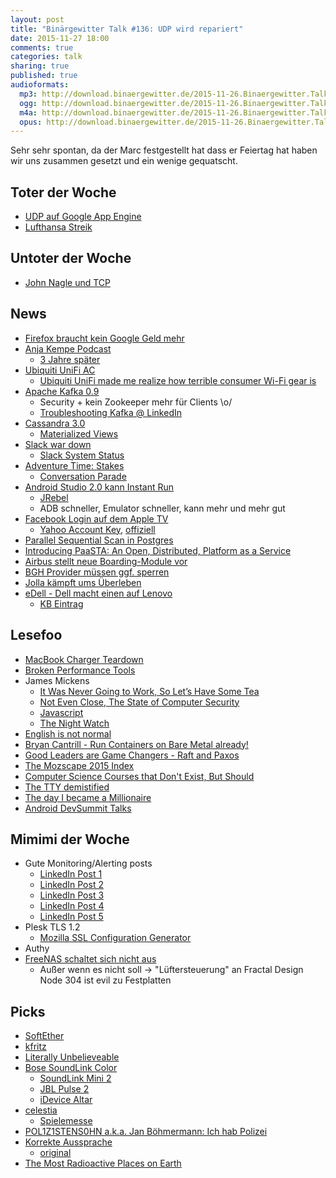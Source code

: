 ```yaml
---
layout: post
title: "Binärgewitter Talk #136: UDP wird repariert"
date: 2015-11-27 18:00
comments: true
categories: talk
sharing: true
published: true
audioformats:
  mp3: http://download.binaergewitter.de/2015-11-26.Binaergewitter.Talk.136.mp3
  ogg: http://download.binaergewitter.de/2015-11-26.Binaergewitter.Talk.136.ogg
  m4a: http://download.binaergewitter.de/2015-11-26.Binaergewitter.Talk.136.m4a
  opus: http://download.binaergewitter.de/2015-11-26.Binaergewitter.Talk.136.opus
---
```

Sehr sehr spontan, da der Marc festgestellt hat dass er Feiertag hat haben wir uns zusammen gesetzt und ein wenige gequatscht.

## Toter der Woche

- [UDP auf Google App Engine]( https://code.google.com/p/google-compute-engine/issues/detail?id=87 )
- [Lufthansa Streik]( http://derstandard.at/2000026373093/Flugbegleiter-sagen-Streik-bei-Lufthansa-ab )

## Untoter der Woche

- [John Nagle und TCP]( https://news.ycombinator.com/item?id=9048947 )

## News
- [Firefox braucht kein Google Geld mehr]( http://www.cnet.com/news/firefox-maker-mozilla-we-dont-need-googles-money-anymore/ )
- [Anja Kempe Podcast]( http://anjakempe.com/ )
    * [3 Jahre später]( https://twitter.com/Anja_Kempe_ARD/status/669626439034150913 )
- [Ubiquiti UniFi AC]( https://www.ubnt.com/unifi/unifi-ac/ )
    * [Ubiquiti UniFi made me realize how terrible consumer Wi-Fi gear is]( http://arstechnica.com/gadgets/2015/10/review-ubiquiti-unifi-made-me-realize-how-terrible-consumer-wi-fi-gear-is/ )
- [Apache Kafka 0.9]( http://www.confluent.io/blog/apache-kafka-0.9-is-released )
    * Security + kein Zookeeper mehr für Clients \o/
    * [Troubleshooting Kafka @ LinkedIn]( http://www.slideshare.net/jjkoshy/troubleshooting-kafkas-socket-server-from-incident-to-resolution )
- [Cassandra 3.0]( https://blogs.apache.org/foundation/entry/the_apache_software_foundation_announces82 )
    * [Materialized Views]( http://www.datastax.com/dev/blog/new-in-cassandra-3-0-materialized-views )
- [Slack war down]( https://twitter.com/JudsonCollier/status/668895594480582656 )
    * [Slack System Status]( https://status.slack.com/2015-11/ab9ab36aec423f00 )
- [Adventure Time: Stakes]( https://en.wikipedia.org/wiki/Stakes_(miniseries) )
    * [Conversation Parade]( http://www.infiniteguest.org/conversation-parade/ )
- [Android Studio 2.0 kann Instant Run]( http://android-developers.blogspot.de/2015/11/android-studio-20-preview.html )
    * [JRebel]( http://zeroturnaround.com/software/jrebel/ )
    * ADB schneller, Emulator schneller, kann mehr und mehr gut
- [Facebook Login auf dem Apple TV]( http://techcrunch.com/2015/11/26/facebook-login-comes-to-the-apple-tv/ )
    * [Yahoo Account Key]( http://www.ghacks.net/2015/10/15/yahoo-account-key-password-less-sign-in-for-yahoo-accounts/ ), [offiziell](http://yahoo.tumblr.com/post/131217400419/yahoo-account-key-signing-in-has-never-been)
- [Parallel Sequential Scan in Postgres]( http://rhaas.blogspot.com/2015/11/parallel-sequential-scan-is-committed.html )
- [Introducing PaaSTA: An Open, Distributed, Platform as a Service]( http://engineeringblog.yelp.com/2015/11/introducing-paasta-an-open-platform-as-a-service.html )
- [Airbus stellt neue Boarding-Module vor]( http://arstechnica.com/cars/2015/11/airbus-proposes-new-drop-in-airplane-cabin-modules-to-speed-up-boarding/ )
- [BGH Provider müssen ggf. sperren](http://www.heise.de/newsticker/meldung/BGH-Internet-Zugangsanbieter-koennen-zur-Sperrung-von-Websites-verpflichtet-werden-3022978.html )
- [Jolla kämpft ums Überleben]( http://www.heise.de/newsticker/meldung/Jolla-Chef-Wir-kaempfen-ums-Ueberleben-3021906.html )
- [eDell - Dell macht einen auf Lenovo](http://www.heise.de/security/meldung/Dell-Rechner-mit-Hintertuer-zur-Verschluesselung-von-Windows-Systemen-3015015.html )
    * [KB Eintrag]( https://www.kb.cert.org/vuls/id/870761 )

## Lesefoo
- [MacBook Charger Teardown]( http://www.righto.com/2015/11/macbook-charger-teardown-surprising.html )
- [Broken Performance Tools]( http://www.slideshare.net/brendangregg/qcon-2015-broken-performance-tools )
- James Mickens
    * [It Was Never Going to Work, So Let’s Have Some Tea]( https://vimeo.com/146524997 )
    * [Not Even Close, The State of Computer Security]( https://www.youtube.com/watch?v=tF24WHumvIc )
    * [Javascript]( https://www.youtube.com/watch?v=D5xh0ZIEUOE )
    * [The Night Watch]( https://www.usenix.org/system/files/1311_05-08_mickens.pdf )
- [English is not normal]( https://aeon.co/essays/why-is-english-so-weirdly-different-from-other-languages )
- [Bryan Cantrill - Run Containers on Bare Metal already!]( https://www.youtube.com/watch?v=coFIEH3vXPw )
- [Good Leaders are Game Changers - Raft and Paxos]( http://mysqlhighavailability.com/good-leaders-are-game-changers-raft-paxos/ )
- [The Mozscape 2015 Index]( https://moz.com/blog/mozscape-index-2015 )
- [Computer Science Courses that Don't Exist, But Should]( http://prog21.dadgum.com/210.html )
- [The TTY demistified]( http://www.linusakesson.net/programming/tty/index.php )
- [The day I became a Millionaire]( https://medium.com/@dhh/the-day-i-became-a-millionaire-55d7dc4d8293 )
- [Android DevSummit Talks]( https://www.youtube.com/playlist?list=PLWz5rJ2EKKc_Tt7q77qwyKRgytF1RzRx8 )

## Mimimi der Woche
- Gute Monitoring/Alerting posts
    * [LinkedIn Post 1]( https://engineering.linkedin.com/52/autometrics-self-service-metrics-collection )
    * [LinkedIn Post 2]( https://engineering.linkedin.com/25/visualizing-linkedins-site-performance )
    * [LinkedIn Post 3]( https://engineering.linkedin.com/32/eric-intern-origin-ingraphs )
    * [LinkedIn Post 4]( https://engineering.linkedin.com/metrics/scaling-collection-self-service-metrics )
    * [LinkedIn Post 5]( https://engineering.linkedin.com/day-life/crash-course-linkedins-global-site-operations )
- Plesk TLS 1.2
    * [Mozilla SSL Configuration Generator](https://mozilla.github.io/server-side-tls/ssl-config-generator/ )
- Authy
- [FreeNAS schaltet sich nicht aus]( https://bugs.freebsd.org/bugzilla/show_bug.cgi?id=167685 )
    * Außer wenn es nicht soll -> "Lüftersteuerung" an Fractal Design Node 304 ist evil zu Festplatten

## Picks
- [SoftEther]( https://www.softether.org )
- [kfritz](https://github.com/jowi24/kfritz )
- [Literally Unbelieveable]( http://literallyunbelievable.org )
- [Bose SoundLink Color]( https://www.bose.com/products/speakers/wireless_speakers/soundlink-color-bluetooth-speaker.html?mc=K3073366&gclid=CL7ig-CGr8kCFZOBfgod3TUHaw )
    * [SoundLink Mini 2]( https://www.bose.de/DE/de/home-and-personal-audio/speakers/wireless-speakers/soundlink-mini-bluetooth-speaker-II/ )
    * [JBL Pulse 2]( http://de.jbl.com/tragbare-lautsprecher/JBL+PULSE+2.html?cgid=bluetooth-portables&dwvar_JBL%20PULSE%202_color=Silver_EMEA#start=1 )
    * [iDevice Altar]( http://www.amazon.com/gp/product/B00YINKK9G?psc=1&redirect=true&ref_=oh_aui_detailpage_o05_s00 )
- [celestia]( http://www.amazon.de/gp/product/B016L348QG/ref=as_li_tl?ie=UTF8&camp=1638&creative=19454&creativeASIN=B016L348QG&linkCode=as2&tag=trektrip )
    * [Spielemesse](http://www.messe-stuttgart.de/spielemesse/ )
- [POL1Z1STENS0HN a.k.a. Jan Böhmermann: Ich hab Polizei]( https://www.youtube.com/watch?v=PNjG22Gbo6U&feature=youtu.be )
- [Korrekte Aussprache]( https://www.youtube.com/watch?v=I0SP5zVq4sk&list=PL45xb3ujEhqUexNt53jb9WT2mS-uUaUrn&index=6 )
    * [original]( https://www.youtube.com/user/PronunciationManual )
- [The Most Radioactive Places on Earth]( https://www.youtube.com/watch?v=TRL7o2kPqw0 )
